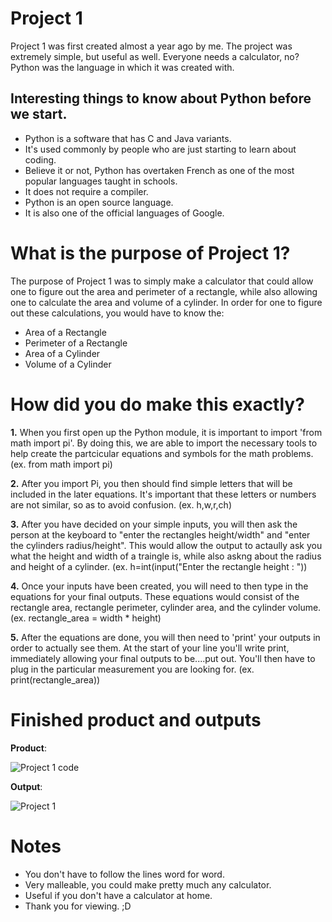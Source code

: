 # Project 1

Project 1 was first created almost a year ago by me. The project was extremely simple, but useful as well. Everyone needs a calculator, no? Python was the language in which
it was created with. 


## Interesting things to know about Python before we start.

- Python is a software that has C and Java variants.
- It's used commonly by people who are just starting to learn about coding. 
- Believe it or not, Python has overtaken French as one of the most popular languages taught in schools. 
- It does not require a compiler.
- Python is an open source language.
- It is also one of the official languages of Google. 

# What is the purpose of Project 1?

The purpose of Project 1 was to simply make a calculator that could allow one to figure out the area and perimeter of a rectangle, while also allowing one to calculate the 
area and volume of a cylinder. In order for one to figure out these calculations, you would have to know the:
- Area of a Rectangle
- Perimeter of a Rectangle 
- Area of a Cylinder
- Volume of a Cylinder

# How did you do make this exactly? 

**1.** When you first open up the Python module, it is important to import 'from math import pi'. By doing this, we are able to import the necessary tools to help create the 
partcicular equations and symbols for the math problems. 
(ex. from math import pi)

**2.** After you import Pi, you then should find simple letters that will be included in the later equations. It's important that these letters or numbers are not 
similar, so as to avoid confusion. 
(ex. h,w,r,ch)

**3.** After you have decided on your simple inputs, you will then ask the person at the keyboard to "enter the rectangles height/width" and "enter the cylinders radius/height".
This would allow the output to actaully ask you what the height and width of a traingle is, while also askng about the radius and height of a cylinder.
(ex. h=int(input("Enter the rectangle height : "))

**4.** Once your inputs have been created, you will need to then type in the equations for your final outputs. These equations would consist of the rectangle area, rectangle
perimeter, cylinder area, and the cylinder volume. 
(ex. rectangle_area = width * height)

**5.** After the equations are done, you will then need to 'print' your outputs in order to actually see them. At the start of your line you'll write print, immediately
allowing your final outputs to be....put out. You'll then have to plug in the particular measurement you are looking for. 
(ex. print(rectangle_area))

# Finished product and outputs

**Product**:

![Project 1 code](https://user-images.githubusercontent.com/79774762/109433140-718c9b80-79d4-11eb-8aaa-3e121ad56717.png)

**Output**:

![Project 1](https://user-images.githubusercontent.com/79774762/109433281-39398d00-79d5-11eb-8b39-710df6c1a07a.png)

# Notes

- You don't have to follow the lines word for word.
- Very malleable, you could make pretty much any calculator.
- Useful if you don't have a calculator at home.
- Thank you for viewing. ;D



